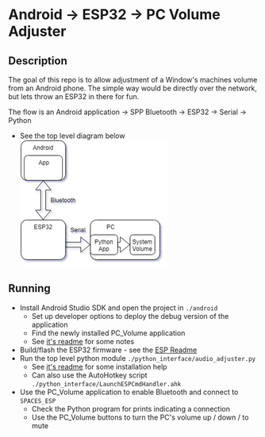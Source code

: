 # Android -> ESP32 -> PC Volume Adjuster
## Description
The goal of this repo is to allow adjustment of a Window's machines volume from
an Android phone. The simple way would be directly over the network, but lets
throw an ESP32 in there for fun.

The flow is an Android application -> SPP Bluetooth -> ESP32 -> Serial -> Python
* See the top level diagram below
![Top Level Diagram](images/top_level.png)

## Running
* Install Android Studio SDK and open the project in `./android`
    * Set up developer options to deploy the debug version of the application
    * Find the newly installed PC_Volume application
    * See [it's readme](./android/README.md) for some notes
* Build/flash the ESP32 firmware - see the [ESP Readme](./esp32/README.md)
* Run the top level python module `./python_interface/audio_adjuster.py`
    * See [it's readme](./python_interface/README.md) for some installation help
    * Can also use the AutoHotkey script `./python_interface/LaunchESPCmdHandler.ahk`
* Use the PC_Volume application to enable Bluetooth and connect to `SPACES_ESP`
    * Check the Python program for prints indicating a connection
    * Use the PC_Volume buttons to turn the PC's volume up / down / to mute
